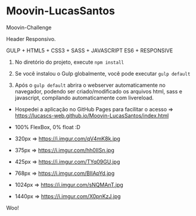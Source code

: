 # Moovin-LucasSantos

Moovin-Challenge

Header Responsivo.

GULP + HTML5 + CSS3 + SASS + JAVASCRIPT ES6 + RESPONSIVE

1. No diretório do projeto, execute `npm install`

2. Se você instalou o Gulp globalmente, você pode executar `gulp default`

3. Após o `gulp default` abrira o webserver automaticamente no navegador, podendo ser criado/modificado os arquivos html, sass e javascript, compilando automaticamente com livereload.

- Hospedei a aplicação no GitHub Pages para facilitar o acesso => https://lucascs-web.github.io/Moovin-LucasSantos/index.html

- 100% FlexBox, 0% float :D

- 320px => https://i.imgur.com/qV4mK8k.jpg

- 375px => https://i.imgur.com/hh0IISn.jpg

- 425px => https://i.imgur.com/TYq09GU.jpg

- 768px => https://i.imgur.com/BIlApYd.jpg

- 1024px => https://i.imgur.com/sNQMAnT.jpg

- 1440px => https://i.imgur.com/X0pnKzJ.jpg

Woo!
